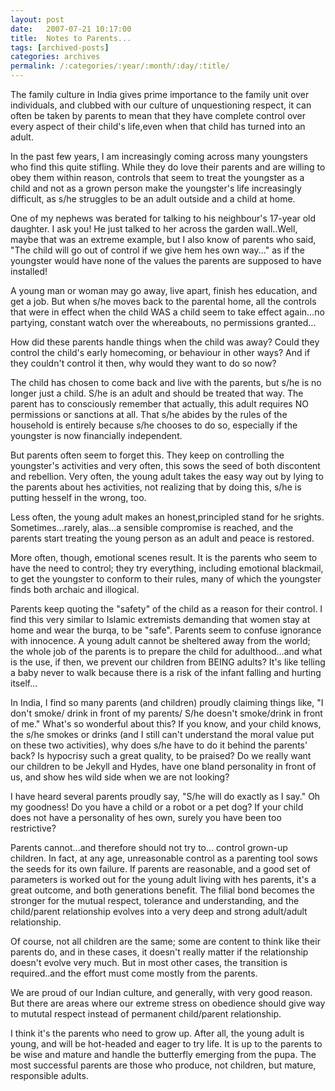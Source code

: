 ```yaml
---
layout: post
date:	2007-07-21 10:17:00
title:  Notes to Parents...
tags: [archived-posts]
categories: archives
permalink: /:categories/:year/:month/:day/:title/
---
```

The family culture in India gives prime importance to the family unit over individuals, and clubbed with our culture of unquestioning respect, it can often be taken by parents to mean that they have complete control over every aspect of their child's life,even when that child has turned into an adult.

In the past few years, I am increasingly coming across many youngsters who find this quite stifling. While they do love their parents and are willing to obey them within reason, controls that seem to treat the youngster as a child and not as a grown person make the youngster's life increasingly difficult, as s/he struggles to be an adult outside and a child at home. 

One of my nephews was berated for talking to his neighbour's 17-year old daughter. I ask you! He just talked to her across the garden wall..Well, maybe that was an extreme example, but I also know of parents who said, "The child will go out of control if we give hem hes own way..." as if the youngster would have none of the values the parents are supposed to have installed!

A young man or woman may go away, live apart, finish hes education, and get a job. But when s/he moves back to the parental home, all the controls that were in effect when the child WAS a child seem to take effect again...no partying, constant watch over the whereabouts, no permissions granted...

How did these parents handle things when the child was away? Could they control the child's early homecoming, or behaviour in other ways? And if they couldn't control it then, why would they want to do so now?

The child has chosen to come back and live with the parents, but s/he is no longer just a child. S/he is an adult and should be treated that way. The parent has to consciously remember that actually, this adult requires NO permissions or sanctions at all. That s/he abides by the rules of the household is entirely because s/he chooses to do so, especially if the youngster is now financially independent.

But parents often seem to forget this. They keep on controlling the youngster's activities and very often, this sows the seed of both discontent and rebellion. Very often, the young adult takes the easy way out by lying to the parents about hes activities, not realizing that by doing this, s/he is putting hesself in the wrong, too. 

Less often, the young adult makes an honest,principled stand for he srights. Sometimes...rarely, alas...a sensible compromise is reached, and the parents start treating the young person as an adult and peace is restored.

More often, though, emotional scenes result. It is the parents who seem to  have the need to control; they try everything, including emotional blackmail, to get the youngster to conform to their rules, many of which the youngster finds both archaic and illogical. 

Parents keep quoting the "safety" of the child as a reason for their control. I find this very similar to Islamic extremists demanding that women stay at home and wear the burqa, to be "safe". Parents seem to confuse ignorance with innocence. A young adult cannot be sheltered away from the world; the whole job of the parents is to prepare the child for adulthood...and what is the use, if then, we prevent our children from BEING adults? It's like telling a baby never to walk because there is a risk of the infant falling and hurting itself...

In India, I find so many parents (and children) proudly claiming things like, "I don't smoke/ drink in front of my parents/ S/he doesn't smoke/drink in front of me." What's so wonderful about this? If you know, and your child knows, the s/he smokes or drinks (and I still can't understand the moral value put on these two activities), why does s/he have to do it behind the parents' back? Is hypocrisy such a great quality, to be praised? Do we really want our children to be Jekyll and Hydes, have one bland personality in front of us, and show hes wild side when we are not looking?

I have heard several parents proudly say, "S/he will do exactly as I say." Oh my goodness! Do you have a child or a robot or a pet dog? If your child   does not have a personality of hes own, surely you have been too restrictive?

Parents cannot...and therefore should not try to... control  grown-up children. In fact, at any age, unreasonable control as a parenting tool sows the seeds for its own failure. If parents are reasonable, and a good set of parameters is worked out for the young adult living with hes parents, it's a great outcome, and both generations benefit.  The filial bond becomes the stronger for the mutual respect, tolerance and understanding, and the child/parent relationship evolves into a very deep and strong adult/adult relationship.

Of course, not all children are the same; some are content to think like their parents do, and in these cases, it doesn't really matter if the relationship doesn't evolve very much. But in most other cases, the transition is required..and the effort must come mostly from the parents.

We are proud of our Indian culture, and generally, with very good reason. But there are areas where our extreme stress on obedience should give way to mututal respect instead of permanent child/parent relationship. 


I think it's the parents who need to grow up. After all, the young adult is young, and will be hot-headed and eager to try life. It is up to the parents to be wise and mature and handle the butterfly emerging from the pupa. The most successful parents are those who produce, not children, but mature, responsible adults.
